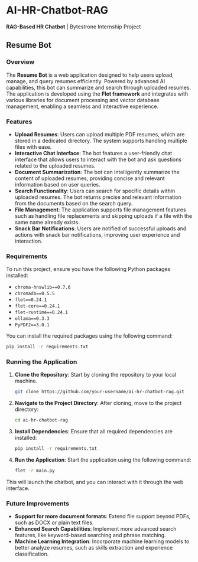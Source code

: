 # AI-HR-Chatbot-RAG
**RAG-Based HR Chatbot** | Bytestrone Internship Project

## Resume Bot

### Overview
The **Resume Bot** is a web application designed to help users upload, manage, and query resumes efficiently. Powered by advanced AI capabilities, this bot can summarize and search through uploaded resumes. The application is developed using the **Flet framework** and integrates with various libraries for document processing and vector database management, enabling a seamless and interactive experience.

### Features
- **Upload Resumes**: Users can upload multiple PDF resumes, which are stored in a dedicated directory. The system supports handling multiple files with ease.
- **Interactive Chat Interface**: The bot features a user-friendly chat interface that allows users to interact with the bot and ask questions related to the uploaded resumes.
- **Document Summarization**: The bot can intelligently summarize the content of uploaded resumes, providing concise and relevant information based on user queries.
- **Search Functionality**: Users can search for specific details within uploaded resumes. The bot returns precise and relevant information from the documents based on the search query.
- **File Management**: The application supports file management features such as handling file replacements and skipping uploads if a file with the same name already exists.
- **Snack Bar Notifications**: Users are notified of successful uploads and actions with snack bar notifications, improving user experience and interaction.

### Requirements
To run this project, ensure you have the following Python packages installed:

- `chroma-hnswlib==0.7.6`
- `chromadb==0.5.5`
- `flet==0.24.1`
- `flet-core==0.24.1`
- `flet-runtime==0.24.1`
- `ollama==0.3.3`
- `PyPDF2==3.0.1`

You can install the required packages using the following command:

```bash
pip install -r requirements.txt
```

### Running the Application
1. **Clone the Repository**: Start by cloning the repository to your local machine.
   ```bash
   git clone https://github.com/your-username/ai-hr-chatbot-rag.git
   ```
2. **Navigate to the Project Directory**: After cloning, move to the project directory:
   ```bash
   cd ai-hr-chatbot-rag
   ```
3. **Install Dependencies**: Ensure that all required dependencies are installed:
   ```bash
   pip install -r requirements.txt
   ```
4. **Run the Application**: Start the application using the following command:
   ```bash
   flet -r main.py
   ```

This will launch the chatbot, and you can interact with it through the web interface.

### Future Improvements
- **Support for more document formats**: Extend file support beyond PDFs, such as DOCX or plain text files.
- **Enhanced Search Capabilities**: Implement more advanced search features, like keyword-based searching and phrase matching.
- **Machine Learning Integration**: Incorporate machine learning models to better analyze resumes, such as skills extraction and experience classification.

